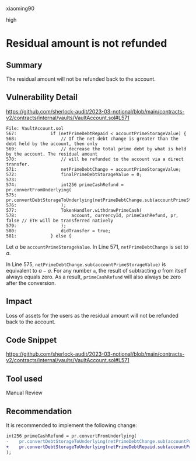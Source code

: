 xiaoming90

high

# Residual amount is not refunded

## Summary

The residual amount will not be refunded back to the account.

## Vulnerability Detail

https://github.com/sherlock-audit/2023-03-notional/blob/main/contracts-v2/contracts/internal/vaults/VaultAccount.sol#L571

```solidity
File: VaultAccount.sol
567:             if (netPrimeDebtRepaid < accountPrimeStorageValue) {
568:                 // If the net debt change is greater than the debt held by the account, then only
569:                 // decrease the total prime debt by what is held by the account. The residual amount
570:                 // will be refunded to the account via a direct transfer.
571:                 netPrimeDebtChange = accountPrimeStorageValue;
572:                 finalPrimeDebtStorageValue = 0;
573: 
574:                 int256 primeCashRefund = pr.convertFromUnderlying(
575:                     pr.convertDebtStorageToUnderlying(netPrimeDebtChange.sub(accountPrimeStorageValue))
576:                 );
577:                 TokenHandler.withdrawPrimeCash(
578:                     account, currencyId, primeCashRefund, pr, false // ETH will be transferred natively
579:                 );
580:                 didTransfer = true;
581:             } else {
```

Let $a$ be `accountPrimeStorageValue`. In Line 571, `netPrimeDebtChange` is set to $a$.

In Line 575, `netPrimeDebtChange.sub(accountPrimeStorageValue)` is equivalent to $a - a$. For any number `a`, the result of subtracting $a$ from itself always equals zero. As a result, `primeCashRefund` will also always be zero after the conversion.

## Impact

Loss of assets for the users as the residual amount will not be refunded back to the account.

## Code Snippet

https://github.com/sherlock-audit/2023-03-notional/blob/main/contracts-v2/contracts/internal/vaults/VaultAccount.sol#L571

## Tool used

Manual Review

## Recommendation

It is recommended to implement the following change:

```diff
int256 primeCashRefund = pr.convertFromUnderlying(
-    pr.convertDebtStorageToUnderlying(netPrimeDebtChange.sub(accountPrimeStorageValue))
+    pr.convertDebtStorageToUnderlying(netPrimeDebtRepaid.sub(accountPrimeStorageValue))
);
```